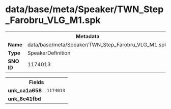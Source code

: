 <h1>data/base/meta/Speaker/TWN_Step_Farobru_VLG_M1.spk</h1><table><tr><th colspan="100%">Metadata</th></tr><tr><td><b>Name</b></td><td>data/base/meta/Speaker/TWN_Step_Farobru_VLG_M1.spk</td></tr><tr><td><b>Type</b></td><td>SpeakerDefinition</td></tr><tr><td><b>SNO ID</b></td><td>1174013</td></tr></table>

<table><tr><th colspan="100%">Fields</th></tr><tr><td><b>unk_ca1a658</b></td><td><code>1174013</code></td></tr><tr><td><b>unk_8c41fbd</b></td><td></td></tr></table>

